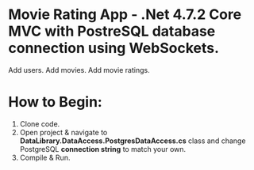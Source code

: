 # Movie Rating App - .Net 4.7.2 Core MVC with PostreSQL database connection using WebSockets.

Add users. Add movies. Add movie ratings.

<h1>How to Begin:</h1>

1. Clone code.
2. Open project & navigate to <b>DataLibrary.DataAccess.PostgresDataAccess.cs</b> class and change PostgreSQL <b>connection string</b> to match your own.
3. Compile & Run.
